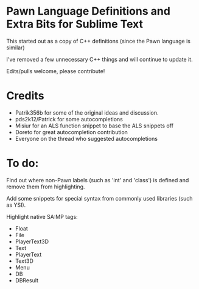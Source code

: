 # Pawn Language Definitions and Extra Bits for Sublime Text

This started out as a copy of C++ definitions (since the Pawn language is similar)

I've removed a few unnecessary C++ things and will continue to update it.

Edits/pulls welcome, please contribute!


# Credits

- Patrik356b for some of the original ideas and discussion.
- pds2k12/Patrick for some autocompletions
- Misiur for an ALS function snippet to base the ALS snippets off
- Doreto for great autocompletion contribution
- Everyone on the thread who suggested autocompletions


# To do:

Find out where non-Pawn labels (such as 'int' and 'class') is defined and remove them from highlighting.

Add some snippets for special syntax from commonly used libraries (such as YSI).

Highlight native SA:MP tags:
- Float
- File
- PlayerText3D
- Text
- PlayerText
- Text3D
- Menu
- DB
- DBResult
